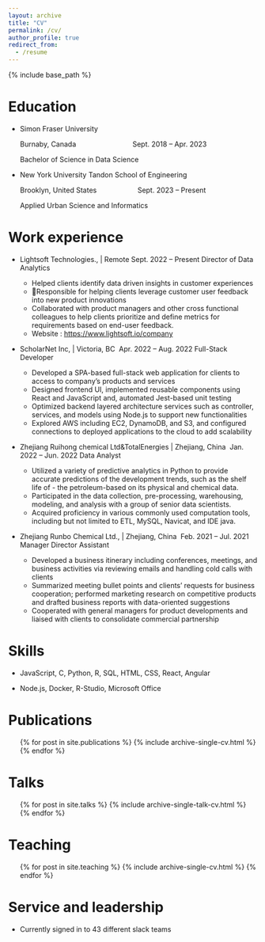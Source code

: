 ```yaml
---
layout: archive
title: "CV"
permalink: /cv/
author_profile: true
redirect_from:
  - /resume
---
```


{% include base_path %}

# Education

- Simon Fraser University

  Burnaby, Canada                             Sept. 2018 – Apr. 2023

  Bachelor of Science in Data Science

- New York University Tandon School of Engineering

  Brooklyn, United States                     Sept. 2023 – Present

  Applied Urban Science and Informatics

# Work experience

- Lightsoft Technologies., | Remote Sept. 2022 – Present
  Director of Data Analytics

  - Helped clients identify data driven insights in customer experiences
  - Responsible for helping clients leverage customer user feedback into new product innovations
  - Collaborated with product managers and other cross functional colleagues to help clients prioritize and define metrics for requirements based on end-user feedback.
  - Website : https://www.lightsoft.io/company

- ScholarNet Inc, | Victoria, BC  Apr. 2022 – Aug. 2022
  Full-Stack Developer

  - Developed a SPA-based full-stack web application for clients to access to company’s products and services
  - Designed frontend UI, implemented reusable components using React and JavaScript and, automated Jest-based unit testing
  - Optimized backend layered architecture services such as controller, services, and models using Node.js to support new functionalities
  - Explored AWS including EC2, DynamoDB, and S3, and configured connections to deployed applications to the cloud to add scalability

- Zhejiang Ruihong chemical Ltd&TotalEnergies | Zhejiang, China  Jan. 2022 – Jun. 2022
  Data Analyst

  - Utilized a variety of predictive analytics in Python to provide accurate predictions of the development trends, such as the shelf life of - the petroleum-based on its physical and chemical data.
  - Participated in the data collection, pre-processing, warehousing, modeling, and analysis with a group of senior data scientists.
  - Acquired proficiency in various commonly used computation tools, including but not limited to ETL, MySQL, Navicat, and IDE java.

- Zhejiang Runbo Chemical Ltd., | Zhejiang, China  Feb. 2021 – Jul. 2021
  Manager Director Assistant

  - Developed a business itinerary including conferences, meetings, and business activities via reviewing emails and handling cold calls with clients
  - Summarized meeting bullet points and clients’ requests for business cooperation; performed marketing research on competitive products and drafted business reports with data-oriented suggestions
  - Cooperated with general managers for product developments and liaised with clients to consolidate commercial partnership

# Skills

- JavaScript, C, Python, R, SQL, HTML, CSS, React, Angular

- Node.js, Docker, R-Studio, Microsoft Office

# Publications

  <ul>{% for post in site.publications %}
    {% include archive-single-cv.html %}
  {% endfor %}</ul>
  
Talks
======
  <ul>{% for post in site.talks %}
    {% include archive-single-talk-cv.html %}
  {% endfor %}</ul>
  
Teaching
======
  <ul>{% for post in site.teaching %}
    {% include archive-single-cv.html %}
  {% endfor %}</ul>
  
Service and leadership
======
* Currently signed in to 43 different slack teams
